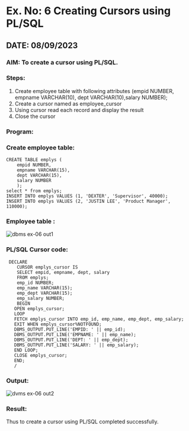# Ex. No: 6 Creating Cursors using PL/SQL
## DATE: 08/09/2023
### AIM: To create a cursor using PL/SQL.

### Steps:
1. Create employee table with following attributes (empid NUMBER, empname VARCHAR(10), dept VARCHAR(10),salary NUMBER);
2. Create a cursor named as employee_cursor
3. Using cursor read each record and display the result
4. Close the cursor

### Program:
### Create employee table:
```
CREATE TABLE emplys (
    empid NUMBER,
    empname VARCHAR(15),
    dept VARCHAR(15),
    salary NUMBER
    );
select * from emplys;
INSERT INTO emplys VALUES (1, 'DEXTER', 'Supervisor', 40000);
INSERT INTO emplys VALUES (2, 'JUSTIN LEE', 'Product Manager', 110000);
```

### Employee table :
![dbms ex-06 out1](https://github.com/SudharsanamRK/Ex-no-6-Creating-Cursors-using-PL-SQL/assets/115523484/e0cffd53-aa3c-42fa-ba65-2186fa501f23)


### PL/SQL Cursor code:
```
 DECLARE
    CURSOR emplys_cursor IS
    SELECT empid, empname, dept, salary
    FROM emplys;
    emp_id NUMBER;
    emp_name VARCHAR(15);
    emp_dept VARCHAR(15);
    emp_salary NUMBER;
    BEGIN
   OPEN emplys_cursor;
   LOOP
   FETCH emplys_cursor INTO emp_id, emp_name, emp_dept, emp_salary;
   EXIT WHEN emplys_cursor%NOTFOUND;
   DBMS_OUTPUT.PUT_LINE('EMPID: ' || emp_id);
   DBMS_OUTPUT.PUT_LINE('EMPNAME: ' || emp_name);
   DBMS_OUTPUT.PUT_LINE('DEPT: ' || emp_dept);
   DBMS_OUTPUT.PUT_LINE('SALARY: ' || emp_salary);
   END LOOP;
   CLOSE emplys_cursor;
   END;
   /
```

### Output:
![dvms ex-06 out2](https://github.com/SudharsanamRK/Ex-no-6-Creating-Cursors-using-PL-SQL/assets/115523484/3bf08619-0671-4ab4-bf54-2dd1139833a8)

### Result:
Thus to create a cursor using PL/SQL completed successfully.
